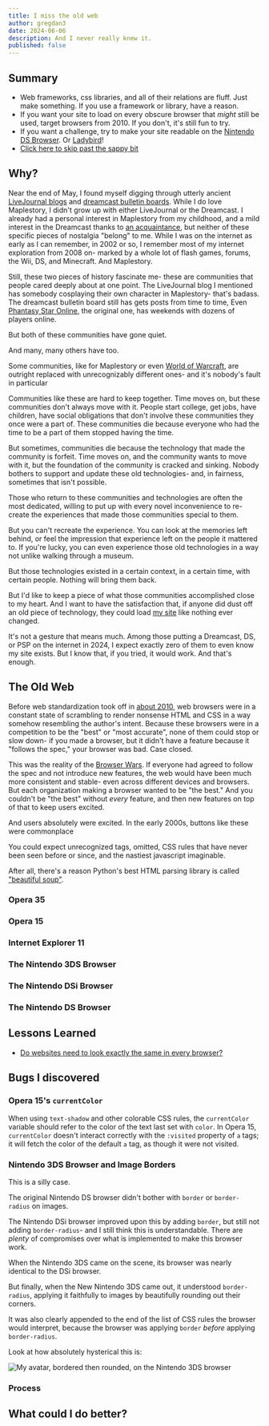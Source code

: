 ```yaml
---
title: I miss the old web
author: gregdan3
date: 2024-06-06
description: And I never really knew it.
published: false
---
```


## Summary

- Web frameworks, css libraries, and all of their relations are fluff. Just make
  something. If you use a framework or library, have a reason.
- If you want your site to load on every obscure browser that _might_ still be
  used, target browsers from 2010. If you don't, it's still fun to try.
- If you want a challenge, try to make your site readable on the
  [Nintendo DS Browser](https://en.wikipedia.org/wiki/Nintendo_DS_Browser). Or
  [Ladybird](https://github.com/LadybirdWebBrowser/ladybird)!
- [Click here to skip past the sappy bit](#the-old-web)

## Why?

Near the end of May, I found myself digging through utterly ancient
[LiveJournal blogs](https://maplestory.livejournal.com/) and
[dreamcast bulletin boards](http://bb.dreampipe.net/). While I do love
Maplestory, I didn't grow up with either LiveJournal or the Dreamcast. I already
had a personal interest in Maplestory from my childhood, and a mild interest in
the Dreamcast thanks to [an acquaintance](https://devurandom.xyz/dc/), but
neither of these specific pieces of nostalgia "belong" to me. While I was on the
internet as early as I can remember, in 2002 or so, I remember most of my
internet exploration from 2008 on- marked by a whole lot of flash games, forums,
the Wii, DS, and Minecraft. And Maplestory.

Still, these two pieces of history fascinate me- these are communities that
people cared deeply about at one point. The LiveJournal blog I mentioned has
somebody cosplaying their own character in Maplestory- that's badass. The
dreamcast bulletin board still has gets posts from time to time, Even
[Phantasy Star Online](https://example.com/), the original one, has weekends
with dozens of players online.

But both of these communities have gone quiet.

And many, many others have too.

Some communities, like for Maplestory or even
[World of Warcraft](https://example.com/), are outright replaced with
unrecognizably different ones- and it's nobody's fault in particular

Communities like these are hard to keep together. Time moves on, but these
communities don't always move with it. People start college, get jobs, have
children, have social obligations that don't involve these communities they once
were a part of. These communities die because everyone who had the time to be a
part of them stopped having the time.

But sometimes, communities die because the technology that made the community is
forfeit. Time moves on, and the community wants to move with it, but the
foundation of the community is cracked and sinking. Nobody bothers to support
and update these old technologies- and, in fairness, sometimes that isn't
possible.

Those who return to these communities and technologies are often the most
dedicated, willing to put up with every novel inconvenience to re-create the
experiences that made those communities special to them.

But you can't recreate the experience. You can look at the memories left behind,
or feel the impression that experience left on the people it mattered to. If
you're lucky, you can even experience those old technologies in a way not unlike
walking through a museum.

But those technologies existed in a certain context, in a certain time, with
certain people. Nothing will bring them back.

But I'd like to keep a piece of what those communities accomplished close to my
heart. And I want to have the satisfaction that, if anyone did dust off an old
piece of technology, they could load [my site](http://mun.la/) like nothing ever
changed.

It's not a gesture that means much. Among those putting a Dreamcast, DS, or PSP
on the internet in 2024, I expect exactly zero of them to even know my site
exists. But I know that, if you tried, it would work. And that's enough.

## The Old Web

Before web standardization took off in [about 2010](https://example.com/), web
browsers were in a constant state of scrambling to render nonsense HTML and CSS
in a way somehow resembling the author's intent. Because these browsers were in
a competition to be the "best" or "most accurate", none of them could stop or
slow down- if you made a browser, but it didn't have a feature because it
"follows the spec," your browser was bad. Case closed.

This was the reality of the [Browser Wars](https://example.com/). If everyone
had agreed to follow the spec and not introduce new features, the web would have
been much more consistent and stable- even across different devices and
browsers. But each organization making a browser wanted to be "the best." And
you couldn't be "the best" without _every_ feature, and then new features on top
of that to keep users excited.

And users absolutely were excited. In the early 2000s, buttons like these were
commonplace

You could expect unrecognized tags, omitted, CSS rules that have never been seen
before or since, and the nastiest javascript imaginable.

After all, there's a reason Python's best HTML parsing library is called
["beautiful soup"](https://example.com/).

### Opera 35

### Opera 15

### Internet Explorer 11

### The Nintendo 3DS Browser

### The Nintendo DSi Browser

### The Nintendo DS Browser

## Lessons Learned

- [Do websites need to look exactly the same in every browser?](https://web.archive.org/web/20230321113908/http://dowebsitesneedtolookexactlythesameineverybrowser.com/)

## Bugs I discovered

### Opera 15's `currentColor`

When using `text-shadow` and other colorable CSS rules, the `currentColor`
variable should refer to the color of the text last set with `color`. In Opera
15, `currentColor` doesn't interact correctly with the `:visited` property of
`a` tags; it will fetch the color of the default `a` tag, as though it were not
visited.

### Nintendo 3DS Browser and Image Borders

This is a silly case.

The original Nintendo DS browser didn't bother with `border` or `border-radius`
on images.

The Nintendo DSi browser improved upon this by adding `border`, but still not
adding `border-radius`- and I still think this is understandable. There are
_plenty_ of compromises over what is implemented to make this browser work.

When the Nintendo 3DS came on the scene, its browser was nearly identical to the
DSi browser.

But finally, when the New Nintendo 3DS came out, it understood `border-radius`,
applying it faithfully to images by beautifully rounding out their corners.

It was also clearly appended to the end of the list of CSS rules the browser
would interpret, because the browser was applying `border` _before_ applying
`border-radius`.

Look at how absolutely hysterical this is:

![My avatar, bordered then rounded, on the Nintendo 3DS browser](https://example.com/)

### Process

## What could I do better?
